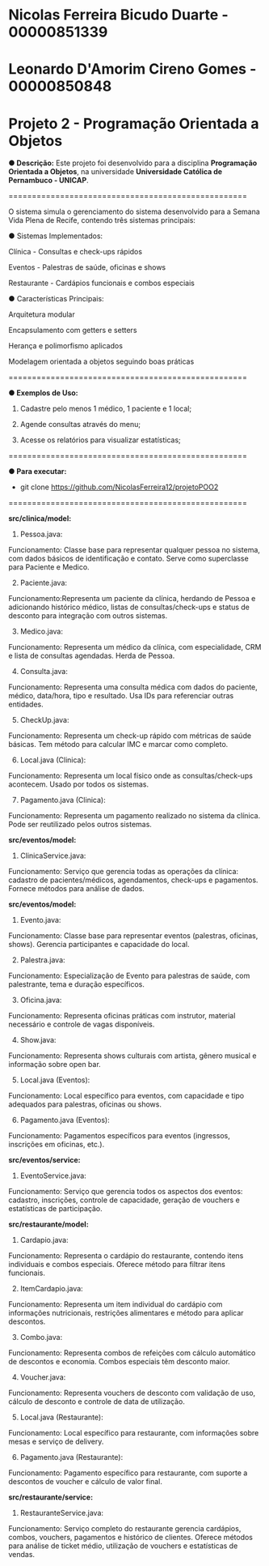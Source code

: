 # Nicolas Ferreira Bicudo Duarte - 00000851339
# Leonardo D'Amorim Cireno Gomes - 00000850848
# Projeto 2 - Programação Orientada a Objetos

**● Descrição:**
Este projeto foi desenvolvido para a disciplina **Programação Orientada a Objetos**, na universidade **Universidade Católica de Pernambuco - UNICAP**.

===================================================


O sistema simula o gerenciamento do sistema desenvolvido para a Semana Vida Plena de Recife, contendo três sistemas principais:

● Sistemas Implementados:

Clínica - Consultas e check-ups rápidos

Eventos - Palestras de saúde, oficinas e shows

Restaurante - Cardápios funcionais e combos especiais

● Características Principais:

Arquitetura modular

Encapsulamento com getters e setters

Herança e polimorfismo aplicados

Modelagem orientada a objetos seguindo boas práticas


===================================================


**● Exemplos de Uso:**

1. Cadastre pelo menos 1 médico, 1 paciente e 1 local;

2. Agende consultas através do menu;

3. Acesse os relatórios para visualizar estatísticas;


===================================================


**● Para executar:**
  
- git clone https://github.com/NicolasFerreira12/projetoPOO2


===================================================


**src/clinica/model:**

1. Pessoa.java: 

Funcionamento: Classe base para representar qualquer pessoa no sistema, com dados básicos de identificação e contato. Serve como superclasse para Paciente e Medico.


2. Paciente.java: 

Funcionamento:Representa um paciente da clínica, herdando de Pessoa e adicionando histórico médico, listas de consultas/check-ups e status de desconto para integração com outros sistemas.


3. Medico.java: 

Funcionamento: Representa um médico da clínica, com especialidade, CRM e lista de consultas agendadas. Herda de Pessoa.


4. Consulta.java: 

Funcionamento: Representa uma consulta médica com dados do paciente, médico, data/hora, tipo e resultado. Usa IDs para referenciar outras entidades.


5. CheckUp.java: 

Funcionamento: Representa um check-up rápido com métricas de saúde básicas. Tem método para calcular IMC e marcar como completo.


6. Local.java (Clinica): 

Funcionamento: Representa um local físico onde as consultas/check-ups acontecem. Usado por todos os sistemas.


7. Pagamento.java (Clinica): 

Funcionamento: Representa um pagamento realizado no sistema da clínica. Pode ser reutilizado pelos outros sistemas.


**src/eventos/model:**

1. ClinicaService.java: 

Funcionamento: Serviço que gerencia todas as operações da clínica: cadastro de pacientes/médicos, agendamentos, check-ups e pagamentos. Fornece métodos para análise de dados.

**src/eventos/model:**

1. Evento.java: 

Funcionamento: Classe base para representar eventos (palestras, oficinas, shows). Gerencia participantes e capacidade do local.


2. Palestra.java: 

Funcionamento: Especialização de Evento para palestras de saúde, com palestrante, tema e duração específicos.


3. Oficina.java: 

Funcionamento: Representa oficinas práticas com instrutor, material necessário e controle de vagas disponíveis.


4. Show.java: 

Funcionamento: Representa shows culturais com artista, gênero musical e informação sobre open bar.


5. Local.java (Eventos): 

Funcionamento: Local específico para eventos, com capacidade e tipo adequados para palestras, oficinas ou shows.


6. Pagamento.java (Eventos): 

Funcionamento: Pagamentos específicos para eventos (ingressos, inscrições em oficinas, etc.).


**src/eventos/service:**

1. EventoService.java: 

Funcionamento: Serviço que gerencia todos os aspectos dos eventos: cadastro, inscrições, controle de capacidade, geração de vouchers e estatísticas de participação.


**src/restaurante/model:**

1. Cardapio.java: 

Funcionamento: Representa o cardápio do restaurante, contendo itens individuais e combos especiais. Oferece método para filtrar itens funcionais.


2. ItemCardapio.java: 

Funcionamento: Representa um item individual do cardápio com informações nutricionais, restrições alimentares e método para aplicar descontos.


3. Combo.java: 

Funcionamento: Representa combos de refeições com cálculo automático de descontos e economia. Combos especiais têm desconto maior.


4. Voucher.java: 

Funcionamento: Representa vouchers de desconto com validação de uso, cálculo de desconto e controle de data de utilização.


5. Local.java (Restaurante): 

Funcionamento: Local específico para restaurante, com informações sobre mesas e serviço de delivery.


6. Pagamento.java (Restaurante): 

Funcionamento: Pagamento específico para restaurante, com suporte a descontos de voucher e cálculo de valor final.


**src/restaurante/service:**

1. RestauranteService.java: 

Funcionamento: Serviço completo do restaurante gerencia cardápios, combos, vouchers, pagamentos e histórico de clientes. Oferece métodos para análise de ticket médio, utilização de vouchers e estatísticas de vendas.
